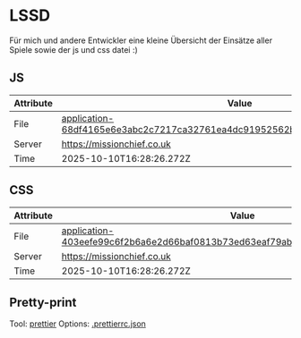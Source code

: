 # LSSD

Für mich und andere Entwickler eine kleine Übersicht der Einsätze aller Spiele sowie der js und css datei :)

<!-- automated -->

## JS

| Attribute | Value                                                                                                                                                                                                |
| --------- | ---------------------------------------------------------------------------------------------------------------------------------------------------------------------------------------------------- |
| File      | [application-68df4165e6e3abc2c7217ca32761ea4dc91952562b5e7d7ffae1f43fc542d8d8.js](https://missionchief.co.uk/assets/application-68df4165e6e3abc2c7217ca32761ea4dc91952562b5e7d7ffae1f43fc542d8d8.js) |
| Server    | https://missionchief.co.uk                                                                                                                                                                           |
| Time      | 2025-10-10T16:28:26.272Z                                                                                                                                                                             |

## CSS

| Attribute | Value                                                                                                                                                                                                  |
| --------- | ------------------------------------------------------------------------------------------------------------------------------------------------------------------------------------------------------ |
| File      | [application-403eefe99c6f2b6a6e2d66baf0813b73ed63eaf79abbf5f15d297d46bee72d11.css](https://missionchief.co.uk/assets/application-403eefe99c6f2b6a6e2d66baf0813b73ed63eaf79abbf5f15d297d46bee72d11.css) |
| Server    | https://missionchief.co.uk                                                                                                                                                                             |
| Time      | 2025-10-10T16:28:26.272Z                                                                                                                                                                               |

## Pretty-print

Tool: [prettier](https://prettier.io)
Options: [.prettierrc.json](./.prettierrc.json)

<!-- /automated -->
